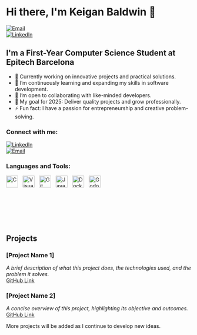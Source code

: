 # Hi there, I'm **Keigan Baldwin** 👋

[![Email](https://img.shields.io/badge/Email-keiganbaldwin@gmail.com-blue?style=for-the-badge)](mailto:keiganbaldwin@gmail.com)  
[![LinkedIn](https://img.shields.io/badge/LinkedIn-Connect-blue?style=for-the-badge)](http://www.linkedin.com/in/keigan-baldwin)

## I'm a First-Year Computer Science Student at Epitech Barcelona

- 🔭 Currently working on innovative projects and practical solutions.
- 🌱 I’m continuously learning and expanding my skills in software development.
- 👯 I’m open to collaborating with like-minded developers.
- 🥅 My goal for 2025: Deliver quality projects and grow professionally.
- ⚡ Fun fact: I have a passion for entrepreneurship and creative problem-solving.

### Connect with me:

[![LinkedIn](https://img.shields.io/badge/LinkedIn-Connect-blue?style=flat-square)](http://www.linkedin.com/in/keigan-baldwin)  
[![Email](https://img.shields.io/badge/Email-keiganbaldwin@gmail.com-blue?style=flat-square)](mailto:keiganbaldwin@gmail.com)

### Languages and Tools:

[<img align="left" alt="C" width="32px" src="https://cdn.jsdelivr.net/gh/devicons/devicon/icons/c/c-original.svg" style="padding-right:10px;" />](#)
[<img align="left" alt="Visual Studio Code" width="32px" src="https://cdn.jsdelivr.net/gh/devicons/devicon/icons/vscode/vscode-original.svg" style="padding-right:10px;" />](#)
[<img align="left" alt="Git" width="32px" src="https://cdn.jsdelivr.net/gh/devicons/devicon/icons/git/git-original.svg" style="padding-right:10px;" />](#)
[<img align="left" alt="Java" width="32px" src="https://cdn.jsdelivr.net/gh/devicons/devicon/icons/java/java-original.svg" style="padding-right:10px;" />](#)
[<img align="left" alt="Docker" width="32px" src="https://cdn.jsdelivr.net/gh/devicons/devicon/icons/docker/docker-original.svg" style="padding-right:10px;" />](#)
[<img align="left" alt="Godot" width="32px" src="https://upload.wikimedia.org/wikipedia/commons/6/6a/Godot_icon.svg" style="padding-right:10px;" />](#)

<br clear="left"/>




<br /><br />


<br /><br />

## Projects

### [Project Name 1]
_A brief description of what this project does, the technologies used, and the problem it solves._  
[GitHub Link](#)

### [Project Name 2]
_A concise overview of this project, highlighting its objective and outcomes._  
[GitHub Link](#)

More projects will be added as I continue to develop new ideas.
